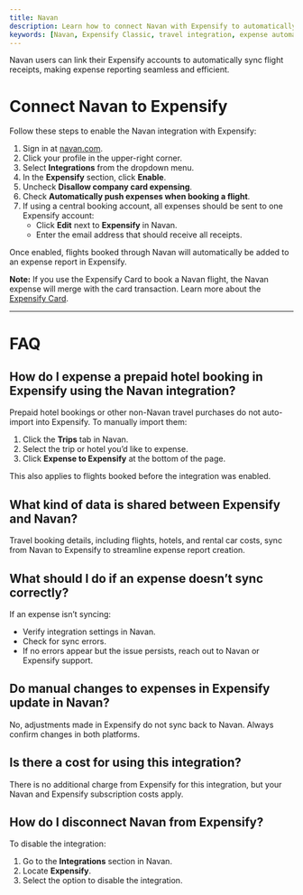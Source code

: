 ```yaml
---
title: Navan
description: Learn how to connect Navan with Expensify to automatically sync travel receipts for easy expense reporting.
keywords: [Navan, Expensify Classic, travel integration, expense automation, flight receipts]
---
```

<div id="expensify-classic" markdown="1">

Navan users can link their Expensify accounts to automatically sync flight receipts, making expense reporting seamless and efficient.

# Connect Navan to Expensify

Follow these steps to enable the Navan integration with Expensify:

1. Sign in at [navan.com](https://www.navan.com).
2. Click your profile in the upper-right corner.
3. Select **Integrations** from the dropdown menu.
4. In the **Expensify** section, click **Enable**.
5. Uncheck **Disallow company card expensing**.
6. Check **Automatically push expenses when booking a flight**.
7. If using a central booking account, all expenses should be sent to one Expensify account:
   - Click **Edit** next to **Expensify** in Navan.
   - Enter the email address that should receive all receipts.

Once enabled, flights booked through Navan will automatically be added to an expense report in Expensify.

**Note:** If you use the Expensify Card to book a Navan flight, the Navan expense will merge with the card transaction. Learn more about the [Expensify Card](https://use.expensify.com/company-credit-card).

---

# FAQ

## How do I expense a prepaid hotel booking in Expensify using the Navan integration?

Prepaid hotel bookings or other non-Navan travel purchases do not auto-import into Expensify. To manually import them:

1. Click the **Trips** tab in Navan.
2. Select the trip or hotel you’d like to expense.
3. Click **Expense to Expensify** at the bottom of the page.

This also applies to flights booked before the integration was enabled.

## What kind of data is shared between Expensify and Navan?

Travel booking details, including flights, hotels, and rental car costs, sync from Navan to Expensify to streamline expense report creation.

## What should I do if an expense doesn’t sync correctly?

If an expense isn’t syncing:

- Verify integration settings in Navan.
- Check for sync errors.
- If no errors appear but the issue persists, reach out to Navan or Expensify support.

## Do manual changes to expenses in Expensify update in Navan?

No, adjustments made in Expensify do not sync back to Navan. Always confirm changes in both platforms.

## Is there a cost for using this integration?

There is no additional charge from Expensify for this integration, but your Navan and Expensify subscription costs apply.

## How do I disconnect Navan from Expensify?

To disable the integration:

1. Go to the **Integrations** section in Navan.
2. Locate **Expensify**.
3. Select the option to disable the integration.

</div>
